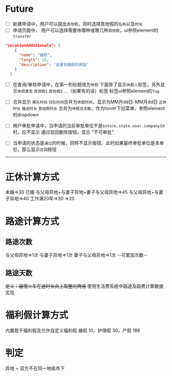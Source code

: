 # Future
- [ ] 新建申请中，用户可以提出`其他假`，同时选择其他假的`名称`以及`时长`
- [ ] 申请页面中， 用户可以选择需要休哪种或哪几种`其他假`，ui参照element的`transfer`
```json
"vocationAdditionals": [
    {
      "name": "婚假",
      "length": 10,
      "description": "这里写婚假的原因"
    }
  ]
```

- [ ] 在查询/审核申请中，在第一列标题改为`休假`
  下面除了显示`休假人`标签，另外显示`休假类型` `其他假1` `其他假2` ...（如果有的话）标签
  标签ui参照element的`Tag`
- [ ] 合并显示
  `离队时间` `归队时间`合并为`休假时间`，显示为MM月dd日-MM月dd日
  `正休时长` `路途时长` `其他假时长` 合并为`休假总天数`，作为hover下拉菜单，参照element的dropdown

- [ ] 用户审批申请中，当申请的当前审批单位不是`$store.state.user.companyId`时，应不显示 通过驳回删除按钮，显示 "不可审批"
- [ ] 当申请的状态是`通过`的时候，同样不显示按钮，此时如果最终审批单位是本单位，那么显示`召回`按钮
---


# 正休计算方式
未婚=>30
已婚
  与父母异地+与妻子异地+妻子与父母异地=>45
  与父母异地+与妻子异地=>40
  工作满20年=>30
  =>20

# 路途计算方式
## 路途次数
与父母异地=>1次
与妻子异地=>1次
妻子与父母异地=>1次
--可累加次数--

## 路途天数
~~定义：最慢火车在途时长向上取整的两倍~~
使用生活费系统中路途及路费计算数据实现

# 福利假计算方式
内置若干福利假及允许自定义福利假
婚假 10，护理假 30，产假 188

# 判定
异地 = 双方不在同一地级市下
